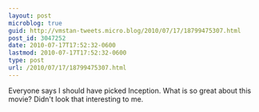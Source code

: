 ```yaml
---
layout: post
microblog: true
guid: http://vmstan-tweets.micro.blog/2010/07/17/18799475307.html
post_id: 3047252
date: 2010-07-17T17:52:32-0600
lastmod: 2010-07-17T17:52:32-0600
type: post
url: /2010/07/17/18799475307.html
---
```

Everyone says I should have picked Inception. What is so great about this movie? Didn't look that interesting to me.
